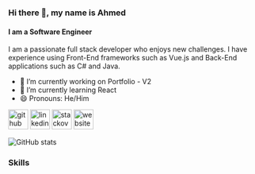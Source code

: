 ### Hi there 👋, my name is Ahmed
#### I am a **Software Engineer**

I am a passionate full stack developer who enjoys new challenges. I have experience using Front-End frameworks such as Vue.js and Back-End applications such as C# and Java.

- 🔭 I’m currently working on Portfolio - V2 
- 🌱 I’m currently learning React 
- 😄 Pronouns: He/Him 


[<img src='https://cdn.jsdelivr.net/npm/simple-icons@3.0.1/icons/github.svg' alt='github' height='40'>](https://github.com/ahmedamer2)  [<img src='https://cdn.jsdelivr.net/npm/simple-icons@3.0.1/icons/linkedin.svg' alt='linkedin' height='40'>](https://www.linkedin.com/in/ahmed-amer-1339371bb/)  [<img src='https://cdn.jsdelivr.net/npm/simple-icons@3.0.1/icons/stackoverflow.svg' alt='stackoverflow' height='40'>](https://stackoverflow.com/users/16958203)  [<img src='https://cdn.jsdelivr.net/npm/simple-icons@3.0.1/icons/icloud.svg' alt='website' height='40'>](https://ahmedamer2.github.io)  

![GitHub stats](https://github-readme-stats.vercel.app/api?username=ahmedamer2&show_icons=true)  

### Skills

